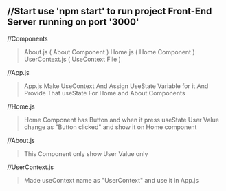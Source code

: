//Start
use 'npm start' to run project
Front-End Server running on port '3000'
--------------------------------------- 


//Components
>About.js           ( About Component )
>Home.js            ( Home Component )
>UserContext.js     ( UseContext File )


//App.js
>App.js Make UseContext And Assign UseState Variable for it
>And Provide That useState For Home and About Components


//Home.js
>Home Component has Button and when it press useState User Value change as "Button clicked" and show it on Home component


//About.js
>This Component only show User Value only 


//UserContext.js
>Made useContext name as "UserContext" and use it in App.js